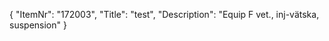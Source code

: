 {
  "ItemNr": "172003",
  "Title": "test",
  "Description": "Equip F vet., inj-vätska, suspension"
}